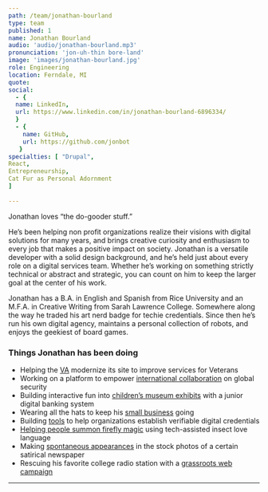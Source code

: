 ```yaml
---
path: /team/jonathan-bourland
type: team
published: 1
name: Jonathan Bourland
audio: 'audio/jonathan-bourland.mp3'
pronunciation: 'jon-uh-thin bore-land'
image: 'images/jonathan-bourland.jpg'
role: Engineering
location: Ferndale, MI
quote: 
social: 
  - {
  name: LinkedIn,
  url: https://www.linkedin.com/in/jonathan-bourland-6896334/
  }
  - {
    name: GitHub,
    url: https://github.com/jonbot
   }
specialties: [ "Drupal",
React,
Entrepreneurship,
Cat Fur as Personal Adornment
]
  
---
```


Jonathan loves “the do-gooder stuff.” 

He’s been helping non profit organizations realize their visions with digital solutions for many years, and brings creative curiosity and enthusiasm to every job that makes a positive impact on society. Jonathan is a versatile developer with a solid design background, and he’s held just about every role on a digital services team. Whether he’s working on something strictly technical or abstract and strategic, you can count on him to keep the larger goal at the center of his work.

Jonathan has a B.A. in English and Spanish from Rice University and an M.F.A. in Creative Writing from Sarah Lawrence College. Somewhere along the way he traded his art nerd badge for techie credentials. Since then he’s run his own digital agency, maintains a personal collection of robots, and enjoys the geekiest of board games.


### Things Jonathan has been doing
* Helping the [VA](https://www.va.gov/) modernize its site to improve services for Veterans
* Working on a platform to empower [international collaboration](https://civicactions.com/case-study/globalnet/) on global security
* Building interactive fun into [children’s museum exhibits](https://majorrobot.com/work/kidtropolis-childrens-museum-houston) with a junior digital banking system
* Wearing all the hats to keep his [small business](https://majorrobot.com/) going
* Building [tools](https://www.drupal.org/project/credly) to help organizations establish verifiable digital credentials 
* [Helping people summon firefly magic](http://speakfirefly.com/) using tech-assisted insect love language
* Making [spontaneous appearances](https://local.theonion.com/day-job-officially-becomes-job-1819567250) in the stock photos of a certain satirical newspaper
* Rescuing his favorite college radio station with a [grassroots web campaign](http://savektru.org/info/) 


-------------------------------

